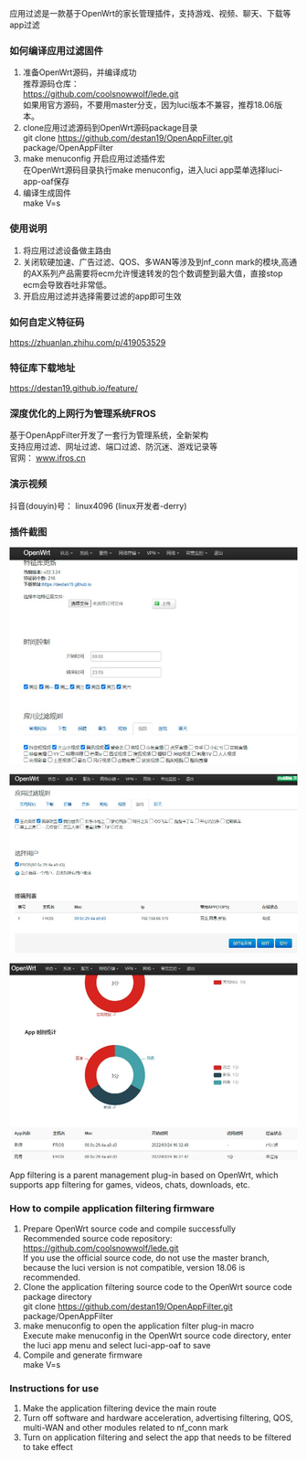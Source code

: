 

应用过滤是一款基于OpenWrt的家长管理插件，支持游戏、视频、聊天、下载等app过滤  


### 如何编译应用过滤固件
1. 准备OpenWrt源码，并编译成功  
   推荐源码仓库：  
   https://github.com/coolsnowwolf/lede.git  
   如果用官方源码，不要用master分支，因为luci版本不兼容，推荐18.06版本。  
2. clone应用过滤源码到OpenWrt源码package目录  
git clone https://github.com/destan19/OpenAppFilter.git package/OpenAppFilter  
3. make menuconfig 开启应用过滤插件宏  
    在OpenWrt源码目录执行make menuconfig，进入luci app菜单选择luci-app-oaf保存  
4. 编译生成固件  
    make V=s   
### 使用说明
1. 将应用过滤设备做主路由 
2. 关闭软硬加速、广告过滤、QOS、多WAN等涉及到nf_conn mark的模块,高通的AX系列产品需要将ecm允许慢速转发的包个数调整到最大值，直接stop ecm会导致吞吐非常低。
3. 开启应用过滤并选择需要过滤的app即可生效  

### 如何自定义特征码
https://zhuanlan.zhihu.com/p/419053529  

### 特征库下载地址
https://destan19.github.io/feature/

### 深度优化的上网行为管理系统FROS  
基于OpenAppFilter开发了一套行为管理系统，全新架构  
支持应用过滤、网址过滤、端口过滤、防沉迷、游戏记录等  
官网： www.ifros.cn  

### 演示视频 
抖音(douyin)号： linux4096 (linux开发者-derry)  

### 插件截图
![](https://github.com/destan19/picture/blob/main/oaf1.jpg)

![](https://github.com/destan19/picture/blob/main/oaf2.jpg)

![](https://github.com/destan19/picture/blob/main/oaf3.jpg)


App filtering is a parent management plug-in based on OpenWrt, which supports app filtering for games, videos, chats, downloads, etc.
### How to compile application filtering firmware
1. Prepare OpenWrt source code and compile successfully  
    Recommended source code repository:  
    https://github.com/coolsnowwolf/lede.git  
    If you use the official source code, do not use the master branch, because the luci version is not compatible, version 18.06 is recommended.  
2. Clone the application filtering source code to the OpenWrt source code package directory  
git clone https://github.com/destan19/OpenAppFilter.git package/OpenAppFilter  
3. make menuconfig to open the application filter plug-in macro  
     Execute make menuconfig in the OpenWrt source code directory, enter the luci app menu and select luci-app-oaf to save  
4. Compile and generate firmware  
     make V=s  
### Instructions for use
1. Make the application filtering device the main route  
2. Turn off software and hardware acceleration, advertising filtering, QOS, multi-WAN and other modules related to nf_conn mark  
3. Turn on application filtering and select the app that needs to be filtered to take effect  

